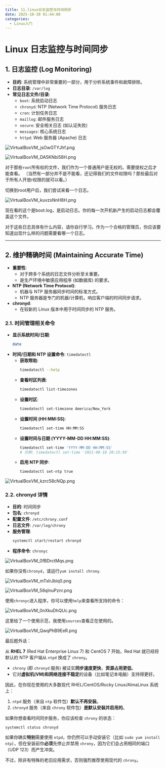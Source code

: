 ```yaml
---
title: 11.linux日志监控与时间同步
date: 2025-10-30 01:44:00
categories:
  - Linux入门
---
```


# Linux 日志监控与时间同步

## 1. 日志监控 (Log Monitoring)

-   **目的**: 系统管理中非常重要的一部分，用于分析系统事件和故障排除。
-   **日志目录**: `/var/log`
-   **常见日志文件/目录**:
    -   `boot`: 系统启动日志
    -   `chronyd`: NTP (Network Time Protocol) 服务日志
    -   `cron`: 计划任务日志
    -   `maillog`: 邮件服务日志
    -   `secure`: 安全相关日志 (如认证失败)
    -   `messages`: 核心系统日志
    -   `httpd`: Web 服务器 (Apache) 日志

![VirtualBoxVM_jsOwGTYJhf.png](https://pub-85d4dcece16844bf8290aa4b33608ccd.r2.dev/ShareX/2025/10/VirtualBoxVM_jsOwGTYJhf.png)

![VirtualBoxVM_DA5KNbi58H.png](https://pub-85d4dcece16844bf8290aa4b33608ccd.r2.dev/ShareX/2025/10/VirtualBoxVM_DA5KNbi58H.png)

对于那些`root`所有权的文件，我们作为一个普通用户是无权的。需要提权之后才能查看。
（当然有一部分并不是不能看，还记得我们的文件权限吗？那些最后对于所有人开放r权限的就可以看。）

切换到root用户后，我们尝试来看一个日志。

![VirtualBoxVM_kuvzsNnH8H.png](https://pub-85d4dcece16844bf8290aa4b33608ccd.r2.dev/ShareX/2025/10/VirtualBoxVM_kuvzsNnH8H.png)

现在看的这个是boot.log，是启动日志。你的每一次开机新产生的启动日志都会覆盖这个文件。

对于这些日志具体有什么内容，请你自行学习。作为一个合格的管理员，你应该要知道出现什么样的问题需要看哪一个日志。

---

## 2. 维护精确时间 (Maintaining Accurate Time)

-   **重要性**:
    -   对于跨多个系统的日志文件分析至关重要。
    -   是生产环境中敏感应用程序 (如数据库) 的要求。
-   **NTP (Network Time Protocol)**:
    -   机器与 NTP 服务器同步时间的标准方式。
    -   NTP 服务器是专门的机器/计算机，响应客户端的时间同步请求。
-   **chronyd**:
    -   在较新的 Linux 版本中用于时间同步的 NTP 服务。

### 2.1. 时间管理相关命令

-   **显示系统时间/日期**:
    ```bash
    date
    ```
-   **时间/日期和 NTP 设置命令**: `timedatectl`
    -   **获取帮助**:
        ```bash
        timedatectl --help
        ```
    -   **查看时区列表**:
        ```bash
        timedatectl list-timezones
        ```
    -   **设置时区**:
        ```bash
        timedatectl set-timezone America/New_York
        ```
    -   **设置时间 (HH:MM:SS)**:
        ```bash
        timedatectl set-time HH:MM:SS
        ```
    -   **设置时间与日期 (YYYY-MM-DD HH:MM:SS)**:
        ```bash
        timedatectl set-time 'YYYY-MM-DD HH:MM:SS'
        # 示例: timedatectl set-time '2021-08-18 20:15:50'
        ```
    -   **启用 NTP 同步**:
        ```bash
        timedatectl set-ntp true
        ```

![VirtualBoxVM_kzrc58cNQp.png](https://pub-85d4dcece16844bf8290aa4b33608ccd.r2.dev/ShareX/2025/10/VirtualBoxVM_kzrc58cNQp.png)

### 2.2. chronyd 详情

-   **目的**: 时间同步
-   **包名**: `chronyd`
-   **配置文件**: `/etc/chrony.conf`
-   **日志文件**: `/var/log/chrony`
-   **服务管理**:
    ```bash
    systemctl start/restart chronyd
    ```
-   **程序命令**: `chronyc`

![VirtualBoxVM_0fBDrctMqs.png](https://pub-85d4dcece16844bf8290aa4b33608ccd.r2.dev/ShareX/2025/10/VirtualBoxVM_0fBDrctMqs.png)

如果你没有`chronyd`，请运行`yum install chrony`.

![VirtualBoxVM_mTxlrJbiq0.png](https://pub-85d4dcece16844bf8290aa4b33608ccd.r2.dev/ShareX/2025/10/VirtualBoxVM_mTxlrJbiq0.png)

![VirtualBoxVM_56qInuPznr.png](https://pub-85d4dcece16844bf8290aa4b33608ccd.r2.dev/ShareX/2025/10/VirtualBoxVM_56qInuPznr.png)

使用`chronyc`进入程序，你可以使用`help`来查看所支持的命令：

![VirtualBoxVM_0nXkuDhQUc.png](https://pub-85d4dcece16844bf8290aa4b33608ccd.r2.dev/ShareX/2025/10/VirtualBoxVM_0nXkuDhQUc.png)

这里给了一个使用示范，我使用`sources`查看正在使用的。

![VirtualBoxVM_QwqPhB9EeR.png](https://pub-85d4dcece16844bf8290aa4b33608ccd.r2.dev/ShareX/2025/10/VirtualBoxVM_QwqPhB9EeR.png)

最后题外话：

从 **RHEL 7** (Red Hat Enterprise Linux 7) 和 CentOS 7 开始，Red Hat 就已经将默认的 NTP 客户端从 `ntpd` 换成了 `chrony`。

  * `chrony` (即 `chronyd` 服务) 被证实**同步速度更快**，**资源占用更低**。
  * 它对**虚拟机(VM)和网络连接不稳定**的设备（比如笔记本电脑）支持得更好。

因此，在你现在使用的大多数现代 RHEL/CentOS/Rocky Linux/AlmaLinux 系统上：

1.  `ntpd` 服务（来自 `ntp` 软件包）**默认不再安装**。
2.  `chronyd` 服务（来自 `chrony` 软件包）**是默认安装并启用的**。

如果你想查看时间同步服务，你应该检查 `chrony` 的状态：

```bash
systemctl status chronyd
```

如果你确实**特别**需要使用 `ntpd`，你仍然可以手动安装它（比如 `sudo yum install ntp`），但在安装前你**必须**先停止并禁用 `chrony`，因为它们会占用相同的端口（UDP 123）而产生冲突。

不过，除非有特殊的老旧应用需求，否则强烈推荐使用现代的 `chrony`。